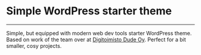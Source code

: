 # Simple WordPress starter theme

---

Simple, but equipped with modern web dev tools starter WordPress theme. Based on work of the team over at [Digitoimisto Dude Oy](https://github.com/digitoimistodude). Perfect for a bit smaller, cosy projects. 

